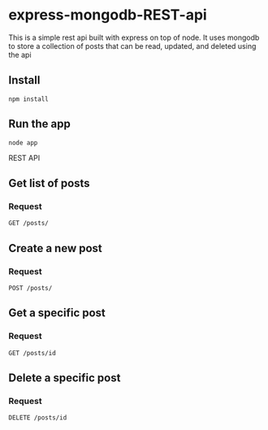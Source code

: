 # express-mongodb-REST-api
This is a simple rest api built with express on top of node. It uses mongodb to store a collection of posts that can be read, updated, and deleted using the api

## Install
`npm install`

## Run the app
`node app`

REST API

## Get list of posts
### Request
`GET /posts/`

## Create a new post
### Request
`POST /posts/`

## Get a specific post
### Request
`GET /posts/id`

## Delete a specific post
### Request 
`DELETE /posts/id`
